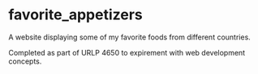 # favorite_appetizers
A website displaying some of my favorite foods from different countries. 

Completed as part of URLP 4650 to expirement with web development concepts. 
